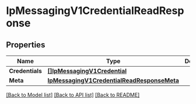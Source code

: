 # IpMessagingV1CredentialReadResponse

## Properties

Name | Type | Description | Notes
------------ | ------------- | ------------- | -------------
**Credentials** | [**[]IpMessagingV1Credential**](ip_messaging.v1.credential.md) |  | [optional] 
**Meta** | [**IpMessagingV1CredentialReadResponseMeta**](ip_messaging_v1_credentialReadResponse_meta.md) |  | [optional] 

[[Back to Model list]](../README.md#documentation-for-models) [[Back to API list]](../README.md#documentation-for-api-endpoints) [[Back to README]](../README.md)


